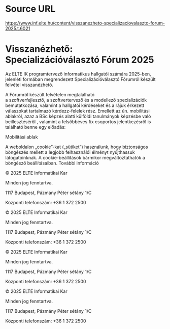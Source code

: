 # Source URL
https://www.inf.elte.hu/content/visszanezheto-specializaciovalaszto-forum-2025.t.6021

# Visszanézhető: Specializációválasztó Fórum 2025
Az ELTE IK programtervező informatikus hallgatói számára 2025-ben, jelenléti formában megrendezett Specializációválasztó Fórumról készült felvétel visszanézhető.

A Fórumról készült felvételen megtalálható a szoftverfejlesztő, a szoftvertervező és a modellező specializációk bemutatkozása, valamint a hallgatói kérdéseket és a rájuk érkezett válaszokat tartalmazó kérdezz-felelek rész. Emellett az ún. mobilitási ablakról, azaz a BSc képzés alatti külföldi tanulmányok képzésbe való beillesztéséről , valamint a felsőbbéves fix csoportos jelentkezésről is található benne egy előadás:

Mobilitási ablak

A weboldalon „cookie”-kat („sütiket”) használunk, hogy biztonságos böngészés mellett a legjobb felhasználói élményt nyújthassuk látogatóinknak. A cookie-beállítások bármikor megváltoztathatók a böngésző beállításaiban. További információ

© 2025 ELTE Informatikai Kar

Minden jog fenntartva.

1117 Budapest, Pázmány Péter sétány 1/C

Központi telefonszám: +36 1 372 2500

© 2025 ELTE Informatikai Kar

Minden jog fenntartva.

1117 Budapest, Pázmány Péter sétány 1/C

Központi telefonszám: +36 1 372 2500

© 2025 ELTE Informatikai Kar

Minden jog fenntartva.

1117 Budapest, Pázmány Péter sétány 1/C

Központi telefonszám: +36 1 372 2500

© 2025 ELTE Informatikai Kar

Minden jog fenntartva.

1117 Budapest, Pázmány Péter sétány 1/C

Központi telefonszám: +36 1 372 2500